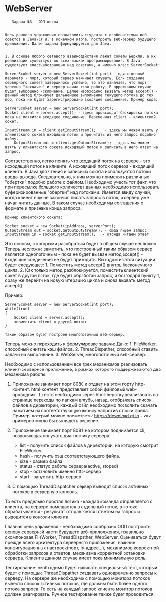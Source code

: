 # WebServer
	﻿	Задача №3 - ООП весна


    Цель данного упражнения познакомить студента с особенностями веб-соектов в Java\С# и, в конечном итоге, построить веб-сервер будущего приложения. Далее задача формулируется для Java.


    1. В основе любого сетевого взаимодействия лежат сокеты Беркли, а их реализации существуют во всех языках программирования. В Java существует класс-абстракция над сокетами, а именно класс ServerSocket:

	ServerScoket server = new ServerSocket(int port) - единственный параметр - порт, который сервер начинает слушать. Если создание серверного сокета завершилось успешно, то это означает, что порт успешно "захвачен" и сервер начал свою работу. В прротивном случае будет выброшено исключение. Далее необходимо вызвать метод accept() - данный метод блокирует дальнейшее выполнение текущего потока до тех пор, пока не будет зарегистрировано входящее соединение. Пример кода:

	ServerScoket server = new ServerSocket(int port);
	Socket client = server.accept(); - здесь происходит блокировка потока пока не появится входящее соединение. Переменная client - клиентский сокет.

	InputStream in = client.getInputStream();    - здесь мы можем взять у клиентского сокета входящий поток и прочитать из него запрос подобно файлу. 
        OutputStream out = client.getOutputStream(); - здесь мы можем взять у клиентского сокета исходящий поток и записать в него ответ на запрос.

Соответственно, легко понять что входящий поток на сервере - это исходящий поток на клиенте. А исходящий поток сервера - входящий клиента. В Java для чтения и записи из сокета используются потоки ввода-вывода. Следовательно, к ним можно применять различные "обертки" подобно работе с файлом. Необходимо учесть тот факт, что при пересылке большого количества данных необходимо использовать буферизированные "обертки" над потоками. Имеется ввиду случай, когда клиент еще не закончил писать запрос в поток, а сервер уже начал читать данные. В таком случае необходимы соглашения о формате и признаке конца запроса. 

	Пример клиентского сокета:
	
	Socket socket = new Socket(ipAddress, serverPort);
	OutputStream out = socket.getOutputStream(); - сюда пишем запрос
	InputStream in = socket.getInputStream();   - отсюда читаем ответ

Это основы, с которыми разобраться будет в общем случае несложно. Теперь несложно заметить, что построенный таким образом сервер является однопоточным - пока не будет вызван метод accept() - входящие соединения не будут приходить. Выходом из этой ситуации будет следующее:
	1. Поместить метод accept()  внутрь бесконечного цикла.
	2. Как только метод разблокируется, поместить клиентский сокет в другой поток, где будет обработан запрос, и благодаря пункту 1, сразу же перейти на новую итерацию цикла и снова вызвать метод accept()

Пример:

	ServerScoket server = new ServerSocket(int port);
	while(true)
	{
		Socket client = server.accept();
		<поместить client в другой поток> 
	}

	Таким образом будет построен многопоточный веб-сервер. 

Теперь можно переходить к формулировке задачи:
Дано: 1. FileWorker, способный считать хэш файлов.
      2. ThreadDispather, способный ставить задачи на выполнение.
      3. WebServer, многопоточный веб-сервер.

Необходимо с использованием все трех механизмов реализовать клиент-серверное приложение, в рамках которого поддерживаются два механизма работы:
1. Приложение занимает порт 8080 и отдает на этом порту http-контент. html-контент представляет собой файловый web-проводник. То есть необходимо через html-верстку реализвоать на странице переходы по папкам вглубь, назад, отображать список файлов в директории, каждый файл необходимо позволить скачать нажатием на соответствующую иконку напротив строки файла. Пример, который можно посмотреть: https://download.qt.io - как примерно могло бы выглядеть решение.

2. Приложение занимает порт 8081, на котором поднимается cli, позволяющая получать диагностику сервера:
	- list - получить список файлов в директории, на которую смотрит FileWorker.
	- hash <filename> - получить хэш соответствующего файла.
	- size <filename> - размер файла
	- status - статус работы сервера(active, stoped)
	- stop - остановить именно http-сервер
	- start - запустить http-сервер

3. С помощью ThreadDispatcher сервер выводит список активных потоков в серверную консоль.

То есть предельно простая логика - каждая команда отправляется с клиента, на сервере помещается в отдельный поток, в потоке обрабатывается - результат отправляется ответом на запрос и выводится в консоли клиента. 

Главная цель упражения - необхождимо сообразно ООП построить основу серверной части будущего веб-прилолжения, правильно скомпоновав FileWorker, ThreadDispather, WebServer. Оцениваться будут прежде всего архитектура серверного приложения, наличие конфигурационных настроек(порт, ip-адрес...), механизмов корректной обработки запросов и ответов, механизма корректной остановки сервера. Клиент в данном случае имеет пока минимальную роль.

Тестирование: необходимо будет написать специальный тест, который будет с помощью ThreadDispather создавать одновременно запросы к серверу. На сервере же необходимо с помощью монитора потоков вывести список активных потоков, где должны быть более одного потока запроса. То есть на каждый запрос клиента монитор потоков должен реагировать. Ручное тестирование также будет проводиться.

         
														
